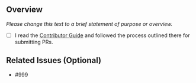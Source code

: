 ## Overview

_Please change this text to a brief statement of purpose or overview._

- [ ] I read the [Contributor Guide](https://github.com/natsuk4ze/gal/blob/main/CONTRIBUTING.md) and followed the process outlined there for submitting PRs.

## Related Issues (Optional)

- #999
